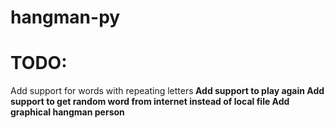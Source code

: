 # hangman-py

# TODO:
Add support for words with repeating letters<b>
Add support to play again<b>
Add support to get random word from internet instead of local file<b>
Add graphical hangman person